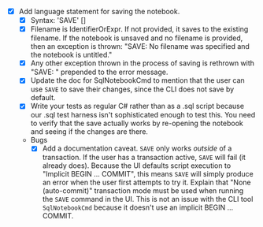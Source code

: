 - [x] Add language statement for saving the notebook.
    - [x] Syntax: 'SAVE' [<filename>]
    - [x] Filename is IdentifierOrExpr. If not provided, it saves to the existing filename. If the notebook is unsaved and no filename is provided, then an exception is thrown: "SAVE: No filename was specified and the notebook is untitled."
    - [x] Any other exception thrown in the process of saving is rethrown with "SAVE: " prepended to the error message.
    - [x] Update the doc for SqlNotebookCmd to mention that the user can use `SAVE` to save their changes, since the CLI does not save by default.
    - [x] Write your tests as regular C# rather than as a .sql script because our .sql test harness isn't sophisticated enough to test this. You need to verify that the save actually works by re-opening the notebook and seeing if the changes are there.
    - Bugs
        - [x] Add a documentation caveat. `SAVE` only works _outside_ of a transaction. If the user has a transaction active, `SAVE` will fail (it already does). Because the UI defaults script execution to "Implicit BEGIN ... COMMIT", this means `SAVE` will simply produce an error when the user first attempts to try it. Explain that "None (auto-commit)" transaction mode must be used when running the `SAVE` command in the UI. This is not an issue with the CLI tool `SqlNotebookCmd` because it doesn't use an implicit BEGIN ... COMMIT.

